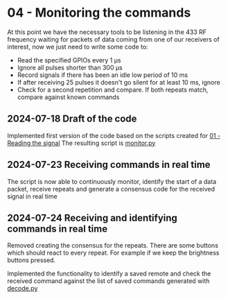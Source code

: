 # 04 - Monitoring the commands
At this point we have the necessary tools to be listening in the 433 RF frequency waiting for packets of data coming from one of our receivers of interest, now we just need to write some code to:
 - Read the specified GPIOs every 1 µs
 - Ignore all pulses shorter than 300 µs
 - Record signals if there has been an idle low period of 10 ms
 - If after receiving 25 pulses it doesn't go silent for at least 10 ms, ignore
 - Check for a second repetition and compare. If both repeats match, compare against known commands
## 2024-07-18 Draft of the code
Implemented first version of the code based on the scripts created for [01 - Reading the signal](/01-Reading_the_signal)
The resulting script is [monitor.py](/04-Monitoring_the_commands/monitor.py)

## 2024-07-23 Receiving commands in real time
The script is now able to continuously monitor, identify the start of a data packet, receive repeats and generate a consensus code for the received signal in real time

## 2024-07-24 Receiving and identifying commands in real time
Removed creating the consensus for the repeats. There are some buttons which should react to every repeat. For example if we keep the brightness buttons pressed. 

Implemented the functionality to identify a saved remote and check the received command against the list of saved commands generated with [decode.py](/02-Capturing_the_commands/decode.py)
